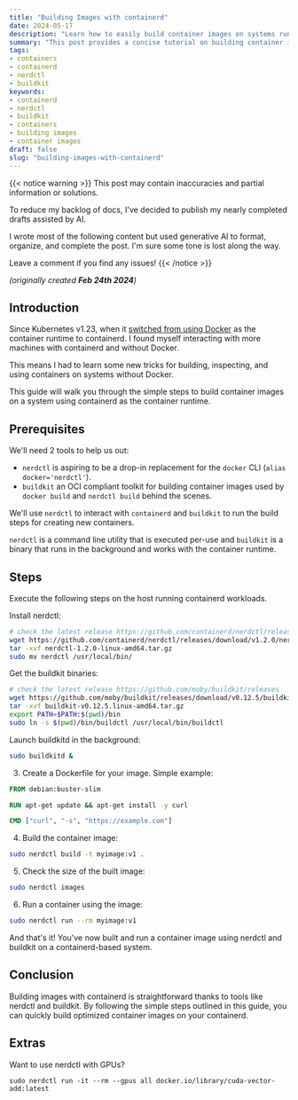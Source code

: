 ```yaml
---
title: "Building Images with containerd"
date: 2024-05-17
description: "Learn how to easily build container images on systems running containerd using nerdctl and buildkit."
summary: "This post provides a concise tutorial on building container images using nerdctl and buildkit on containerd-based systems."
tags:
- containers
- containerd
- nerdctl
- buildkit
keywords:
- containerd
- nerdctl
- buildkit
- containers
- building images
- container images
draft: false
slug: "building-images-with-containerd"
---
```


{{< notice warning >}}
This post may contain inaccuracies and partial information or solutions.

To reduce my backlog of docs, I've decided to publish my nearly completed drafts assisted by AI.

I wrote most of the following content but used generative AI to format, organize, and complete the post. I'm sure some tone is lost along the way.

Leave a comment if you find any issues!
{{< /notice >}}

_(originally created **Feb 24th 2024**)_

## Introduction

Since Kubernetes v1.23, when it [switched from using Docker](https://kubernetes.io/docs/tasks/administer-cluster/migrating-from-dockershim/change-runtime-containerd/) as the container runtime to containerd. I found myself interacting with more machines with containerd and without Docker.

This means I had to learn some new tricks for building, inspecting, and using containers on systems without Docker.

This guide will walk you through the simple steps to build container images on a system using containerd as the container runtime.

## Prerequisites

We'll need 2 tools to help us out:
- `nerdctl` is aspiring to be a drop-in replacement for the `docker` CLI (`alias docker='nerdctl'`).
- `buildkit` an OCI compliant toolkit for building container images used by `docker build` and `nerdctl build` behind the scenes.

We'll use `nerdctl` to interact with `containerd` and `buildkit` to run the build steps for creating new containers.

`nerdctl` is a command line utility that is executed per-use and `buildkit` is a binary that runs in the background and works with the container runtime.


## Steps

Execute the following steps on the host running containerd workloads.

Install nerdctl:

```bash
# check the latest release https://github.com/containerd/nerdctl/releases
wget https://github.com/containerd/nerdctl/releases/download/v1.2.0/nerdctl-1.2.0-linux-amd64.tar.gz
tar -xvf nerdctl-1.2.0-linux-amd64.tar.gz
sudo mv nerdctl /usr/local/bin/
```

Get the buildkit binaries:

```bash
# check the latest release https://github.com/moby/buildkit/releases
wget https://github.com/moby/buildkit/releases/download/v0.12.5/buildkit-v0.12.5.linux-amd64.tar.gz
tar -xvf buildkit-v0.12.5.linux-amd64.tar.gz
export PATH=$PATH:$(pwd)/bin
sudo ln -s $(pwd)/bin/buildctl /usr/local/bin/buildctl
```

Launch buildkitd in the background:

```bash
sudo buildkitd &
```

3. Create a Dockerfile for your image. Simple example:

```Dockerfile
FROM debian:buster-slim

RUN apt-get update && apt-get install -y curl

CMD ["curl", "-s", "https://example.com"]
```

4. Build the container image:

```bash
sudo nerdctl build -t myimage:v1 .
```

5. Check the size of the built image:

```bash
sudo nerdctl images
```

6. Run a container using the image:

```bash
sudo nerdctl run --rm myimage:v1
```

And that's it! You've now built and run a container image using nerdctl and buildkit on a containerd-based system.

## Conclusion

Building images with containerd is straightforward thanks to tools like nerdctl and buildkit. By following the simple steps outlined in this guide, you can quickly build optimized container images on your containerd.

## Extras

Want to use nerdctl with GPUs?

```
sudo nerdctl run -it --rm --gpus all docker.io/library/cuda-vector-add:latest
```